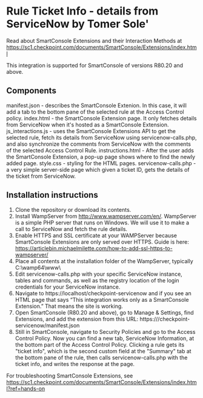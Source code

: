 # Rule Ticket Info - details from ServiceNow by Tomer Sole'

Read about SmartConsole Extensions and their Interaction Methods at https://sc1.checkpoint.com/documents/SmartConsole/Extensions/index.html

This integration is supported for SmartConsole of versions R80.20 and above.

Components
----------
manifest.json - describes the SmartConsole Extenion. In this case, it will add a tab to the bottom pane of the selected rule at the Access Control policy. 
index.html - the SmartConsole Extension page. It only fetches details from ServiceNow when it's hosted as a SmartConsole Extension.
js_interactions.js - uses the SmartConsole Extensions API to get the selected rule, fetch its details from ServiceNow using servicenow-calls.php, and also synchronize the comments from ServiceNow with the comments of the selected Access Control Rule.
instructions.html - After the user adds the SmartConsole Extension, a pop-up page shows where to find the newly added page.
style.css - styling for the HTML pages.
servicenow-calls.php - a very simple server-side page which given a ticket ID, gets the details of the ticket from ServiceNow. 


Installation instructions
-------------------------
1. Clone the repository or download its contents.
2. Install WampServer from http://www.wampserver.com/en/. WampServer is a simple PHP server that runs on Windows. We will use it to make a call to ServiceNow and fetch the rule details.
3. Enable HTTPS and SSL certificate at your WAMPServer because SmartConsole Extensions are only served over HTTPS. Guide is here: https://articlebin.michaelmilette.com/how-to-add-ssl-https-to-wampserver/
4. Place all contents at the installation folder of the WampServer, typically C:\wamp64\www\ 
5. Edit servicenow-calls.php with your specific ServiceNow instance, tables and commands, as well as the registry location of the login credentials for your ServiceNow instance.
6. Navigate to https://localhost/checkpoint-servicenow and if you see an HTML page that says “This integration works only as a SmartConsole Extension.” That means the site is working.
7. Open SmartConsole (R80.20 and above), go to Manage &amp; Settings, find Extensions, and add the extension from this URL: https://<your Windows IP>/checkpoint-servicenow/manifest.json
8. Still in SmartConsole, navigate to Security Policies and go to the Access Control Policy. Now you can find a new tab, ServiceNow Information, at the bottom part of the Access Control Policy. Clicking a rule gets its "ticket info", which is the second custom field at the "Summary" tab at the bottom pane of the rule, then calls servicenow-calls.php with the ticket info, and writes the response at the page.

For troubleshooting SmartConsole Extensions, see https://sc1.checkpoint.com/documents/SmartConsole/Extensions/index.html?ref=hands-on